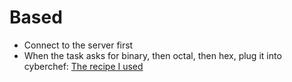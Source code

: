 # Based
- Connect to the server first
- When the task asks for binary, then octal, then hex, plug it into cyberchef: [The recipe I used](https://gchq.github.io/CyberChef/#recipe=From_Binary('Space',8/disabled)From_Octal('Space'/disabled)From_Hex('Auto'/disabled))
